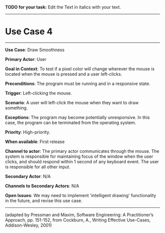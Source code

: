 **TODO for your task:** Edit the Text in italics with your text.

<hr>

# Use Case 4

<hr>

**Use Case**: Draw Smoothness

**Primary Actor**: User

**Goal in Context**: To test if a pixel color will change wherever the mouse is located when the mouse is pressed and a user left-clicks.

**Preconditions**: The program must be running and in a responsive state.

**Trigger**: Left-clicking the mouse.
  
**Scenario**: A user will left-click the mouse when they want to draw something.

**Exceptions**: The program may become potentially unresponsive. In this case, the program can be terminated from the operating system.

**Priority**: High-priority.

**When available**: First release

**Channel to actor**: The primary actor communicates through the mouse. The system is responsible for maintaining focus of the window when the user clicks, and should respond within 1 second of any keyboard event. The user is responsible for all other input.

**Secondary Actor**: N/A

**Channels to Secondary Actors**: N/A

**Open Issues**: We may need to implement 'intelligent drawing' functionality in the future, and revise this use case.

<hr>



(adapted by Pressman and Maxim, Software Engineering: A Practitioner’s Approach, pp. 151-152, from Cockburn,
A., Writing Effective Use-Cases, Addison-Wesley, 2001)
